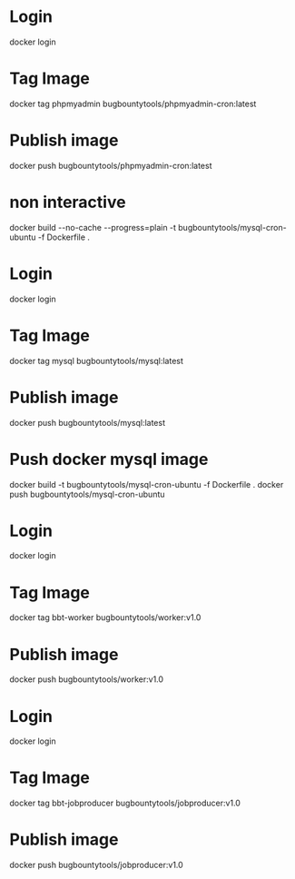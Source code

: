 # Login
docker login

# Tag Image
docker tag phpmyadmin bugbountytools/phpmyadmin-cron:latest

# Publish image
docker push bugbountytools/phpmyadmin-cron:latest

# non interactive
docker build --no-cache --progress=plain -t bugbountytools/mysql-cron-ubuntu -f Dockerfile .


# Login
docker login

# Tag Image
docker tag mysql bugbountytools/mysql:latest

# Publish image
docker push bugbountytools/mysql:latest



# Push docker mysql image
docker build -t bugbountytools/mysql-cron-ubuntu -f Dockerfile .
docker push bugbountytools/mysql-cron-ubuntu

# Login
docker login

# Tag Image
docker tag bbt-worker bugbountytools/worker:v1.0

# Publish image
docker push bugbountytools/worker:v1.0



# Login
docker login

# Tag Image
docker tag bbt-jobproducer bugbountytools/jobproducer:v1.0

# Publish image
docker push bugbountytools/jobproducer:v1.0










